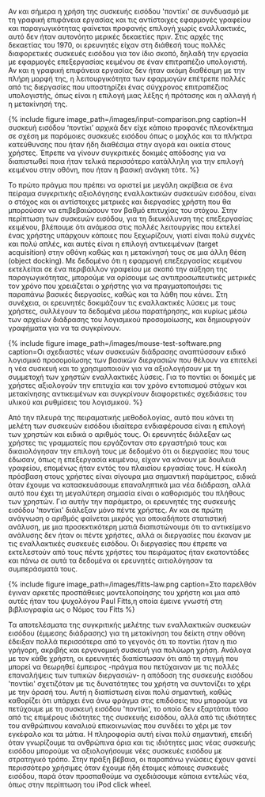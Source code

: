 Αν και σήμερα η χρήση της συσκευής εισόδου 'ποντίκι' σε συνδυασμό με τη
γραφική επιφάνεια εργασίας και τις αντίστοιχες εφαρμογές γραφείου και
παραγωγικότητας φαίνεται προφανής επιλογή χωρίς εναλλακτικές, αυτό δεν
ήταν αυτονόητο μερικές δεκαετίες πριν. Στις αρχές της δεκαετίας του
1970, οι ερευνητές είχαν στη διάθεσή τους πολλές διαφορετικές συσκευές
εισόδου για τον ίδιο σκοπό, δηλαδή την εργασία με εφαρμογές επεξεργασίας
κειμένου σε έναν επιτραπέζιο υπολογιστή. Αν και η γραφική επιφάνεια
εργασίας δεν ήταν ακόμη διαθέσιμη με την πλήρη μορφή της, η
λειτουργικότητα των εφαρμογών επέτρεπε πολλές από τις διεργασίες που
υποστηρίζει ένας σύγχρονος επιτραπέζιος υπολογιστής, όπως είναι η
επιλογή μιας λέξης ή πρότασης και η αλλαγή ή η μετακίνησή της.

{% include figure image_path=/images/input-comparison.png caption=Η συσκευή εισόδου ‘ποντίκι’ αρχικά δεν είχε κάποιο προφανές πλεονέκτημα σε σχέση με παρόμοιες συσκευές εισόδου όπως ο μοχλός και τα πλήκτρα κατεύθυνσης που ήταν ήδη διαθέσιμα στην αγορά και οικεία στους χρήστες. Έπρεπε να γίνουν συγκριτικές δοκιμές απόδοσης για να διαπιστωθεί ποια ήταν τελικά περισσότερο κατάλληλη για την επιλογή κειμένου στην οθόνη, που ήταν η βασική ανάγκη τότε. %}

Το πρώτο πράγμα που πρέπει να οριστεί με μεγάλη ακρίβεια σε ένα πείραμα
συγκριτικής αξιολόγησης εναλλακτικών συσκευών εισόδου, είναι ο στόχος
και οι αντίστοιχες μετρικές και διεργασίες χρήστη που θα μπορούσαν να
επιβεβαιώσουν τον βαθμό επιτυχίας του στόχου. Στην περίπτωση των
συσκευών εισόδου, για τη διευκόλυνση της επεξεργασίας κειμένου, βλέπουμε
ότι ανάμεσα στις πολλές λειτουργίες που εκτελεί ένας χρήστης υπάρχουν
κάποιες που ξεχωρίζουν, γιατί είναι πολύ συχνές και πολύ απλές, και
αυτές είναι η επιλογή αντικειμένων (target acquisition) στην οθόνη καθώς
και η μετακίνησή τους σε μια άλλη θέση (object docking). Με δεδομένο ότι
η εφαρμογή επεξεργασίας κειμένου εκτελείται σε ένα περιβάλλον γραφείου
με σκοπό την αύξηση της παραγωγικότητας, μπορούμε να ορίσουμε ως
αντιπροσωπευτικές μετρικές τον χρόνο που χρειάζεται ο χρήστης για να
πραγματοποιήσει τις παραπάνω βασικές διεργασίες, καθώς και τα λάθη που
κάνει. Στη συνέχεια, οι ερευνητές δοκιμάζουν τις εναλλακτικές λύσεις με
τους χρήστες, συλλέγουν τα δεδομένα μέσω παρατήρησης, και κυρίως μέσω
των αρχείων διάδρασης του λογισμικού προσομοίωσης, και δημιουργούν
γραφήματα για να τα συγκρίνουν.

{% include figure image_path=/images/mouse-test-software.png caption=Οι σχεδιαστές νέων συσκευών διάδρασης αναπτύσσουν ειδικό λογισμικό προσομοίωσης των βασικών διεργασιών που θέλουν να επιτελεί η νέα συσκευή και το χρησιμοποιούν για να αξιολογήσουν με τη συμμετοχή των χρηστών εναλλακτικές λύσεις. Για το ποντίκι οι δοκιμές με χρήστες αξιολογούν την επιτυχία και τον χρόνο εντοπισμού στόχων και μετακίνησης αντικειμένων και συγκρίνουν διαφορετικές σχεδιάσεις του υλικού και ρυθμίσεις του λογισμικού. %}

Από την πλευρά της πειραματικής μεθοδολογίας, αυτό που κάνει τη μελέτη
των συσκευών εισόδου ιδιαίτερα ενδιαφέρουσα είναι η επιλογή των χρηστών
και ειδικά ο αριθμός τους. Οι ερευνητές διάλεξαν ως χρήστες τις
γραμματείς που εργάζονταν στο εργαστήριό τους και δικαιολόγησαν την
επιλογή τους με δεδομένο ότι οι διεργασίες που τους έδωσαν, όπως η
επεξεργασία κειμένου, είχαν να κάνουν με δουλειά γραφείου, επομένως ήταν
εντός του πλαισίου εργασίας τους. Η εύκολη πρόσβαση στους χρήστες είναι
σίγουρα μια σημαντική παράμετρος, ειδικά όταν έχουμε να κατασκευάσουμε
επαναληπτικά μια νέα διάδραση, αλλά αυτό που έχει τη μεγαλύτερη σημασία
είναι ο καθορισμός του πλήθους των χρηστών. Για αυτήν την παράμετρο, οι
ερευνητές της συσκευής εισόδου 'ποντίκι' διάλεξαν μόνο πέντε χρήστες. Αν
και σε πρώτη ανάγνωση ο αριθμός φαίνεται μικρός για οποιαδήποτε
στατιστική ανάλυση, με μια προσεκτικότερη ματιά διαπιστώνουμε ότι το
αντικείμενο ανάλυσης δεν ήταν οι πέντε χρήστες, αλλά οι διεργασίες που
έκαναν με τις εναλλακτικές συσκευές εισόδου. Οι διεργασίες που έπρεπε να
εκτελεστούν από τους πέντε χρήστες του πειράματος ήταν εκατοντάδες και
πάνω σε αυτά τα δεδομένα οι ερευνητές αιτιολόγησαν τα συμπεράσματά τους.

{% include figure image_path=/images/fitts-law.png caption=Στο παρελθόν έγιναν αρκετές προσπάθειες μοντελοποίησης του χρήστη και μια από αυτές ήταν του ψυχολόγου Paul Fitts,η οποία έμεινε γνωστή στη βιβλιογραφία ως ο Νόμος του Fitts %}

Τα αποτελέσματα της συγκριτικής μελέτης των εναλλακτικών συσκευών
εισόδου (έμμεσης διάδρασης) για τη μετακίνηση του δείκτη στην οθόνη
έδειξαν πολλά περισσότερα από το γεγονός ότι το ποντίκι ήταν η πιο
γρήγορη, ακριβής και εργονομική συσκευή για πολύωρη χρήση. Ανάλογα με
τον κάθε χρήστη, οι ερευνητές διαπίστωσαν ότι από τη στιγμή που μπορεί
να θεωρηθεί έμπειρος -πράγμα που πετύχαιναν με τις πολλές επαναλήψεις
των τυπικών διεργασιών- η απόδοση της συσκευής εισόδου 'ποντίκι'
σχετιζόταν με τις δυνατότητες του χρήστη να συντονίζει το χέρι με την
όρασή του. Αυτή η διαπίστωση είναι πολύ σημαντική, καθώς καθορίζει ότι
υπάρχει ένα άνω φράγμα στις επιδόσεις που μπορούμε να πετύχουμε με τη
συσκευή εισόδου 'ποντίκι', το οποίο δεν εξαρτάται τόσο από τις επιμέρους
ιδιότητες της συσκευής εισόδου, αλλά από τις ιδιότητες του ανθρώπινου
καναλιού επικοινωνίας που συνδέει το χέρι με τον εγκέφαλο και τα μάτια.
Η πληροφορία αυτή είναι πολύ σημαντική, επειδή όταν γνωρίζουμε τα
ανθρώπινα όρια και τις ιδιότητες μιας νέας συσκευής εισόδου μπορούμε να
αξιολογήσουμε νέες συσκευές εισόδου με στρατηγικό τρόπο. Στην πράξη
βέβαια, οι παραπάνω γνώσεις έχουν φανεί περισσότερο χρήσιμες όταν έχουμε
ήδη έτοιμες κάποιες συσκευές εισόδου, παρά όταν προσπαθούμε να
σχεδιάσουμε κάποια εντελώς νέα, όπως στην περίπτωση του iPod click
wheel.
